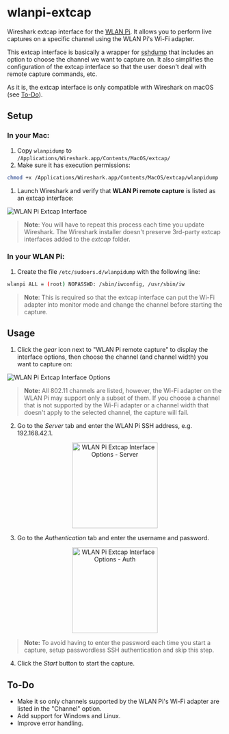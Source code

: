 # wlanpi-extcap
Wireshark extcap interface for the [WLAN Pi](www.wlanpi.com). It allows you to perform live captures on a specific channel using the WLAN Pi's Wi-Fi adapter.

This extcap interface is basically a wrapper for [sshdump](https://www.wireshark.org/docs/man-pages/sshdump.html) that includes an option to choose the channel we want to capture on. It also simplifies the configuration of the extcap interface so that the user doesn't deal with remote capture commands, etc.

As it is, the extcap interface is only compatible with Wireshark on macOS (see [To-Do](#to-do)).

## Setup

### In your Mac:
1. Copy `wlanpidump` to `/Applications/Wireshark.app/Contents/MacOS/extcap/`
1. Make sure it has execution permissions:

```sh
chmod +x /Applications/Wireshark.app/Contents/MacOS/extcap/wlanpidump
```

1. Launch Wireshark and verify that __WLAN Pi remote capture__ is listed as an extcap interface:

![WLAN Pi Extcap Interface](../master/images/wlanpidump-interface.png "WLAN Pi Extcap Interface")

> __Note__: You will have to repeat this process each time you update Wireshark. The Wireshark installer doesn't preserve 3rd-party extcap interfaces added to the _extcap_ folder.

### In your WLAN Pi:
1. Create the file `/etc/sudoers.d/wlanpidump` with the following line:
```sh
wlanpi ALL = (root) NOPASSWD: /sbin/iwconfig, /usr/sbin/iw
```
> __Note__: This is required so that the extcap interface can put the Wi-Fi adapter into monitor mode and change the channel before starting the capture.

## Usage

1. Click the _gear_ icon next to "WLAN Pi remote capture" to display the interface options, then choose the channel (and channel width) you want to capture on:

![WLAN Pi Extcap Interface Options](../master/images/wlanpidump-interface-options.png "WLAN Pi Extcap Interface Options")

> __Note:__ All 802.11 channels are listed, however, the Wi-Fi adapter on the WLAN Pi may support only a subset of them. If you choose a channel that is not supported by the Wi-Fi adapter or a channel width that doesn't apply to the selected channel, the capture will fail.
2. Go to the _Server_ tab and enter the WLAN Pi SSH address, e.g. 192.168.42.1.

<p align="center">
<img src="../master/images/wlanpidump-interface-options-server.png" alt="WLAN Pi Extcap Interface Options - Server" height="200px">
</p>

3. Go to the _Authentication_ tab and enter the username and password.

<p align="center">
<img src="../master/images/wlanpidump-interface-options-auth.png" alt="WLAN Pi Extcap Interface Options - Auth" height="200px">
</p>

> __Note:__ To avoid having to enter the password each time you start a capture, setup passwordless SSH authentication and skip this step.

4. Click the _Start_ button to start the capture.

## To-Do

- Make it so only channels supported by the WLAN Pi's Wi-Fi adapter are listed in the "Channel" option.
- Add support for Windows and Linux.
- Improve error handling.
